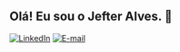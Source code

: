 ## Olá! Eu sou o Jefter Alves. 👋

[![LinkedIn](https://img.shields.io/badge/LinkedIn-0077B5?style=for-the-badge&logo=linkedin&logoColor=white)](https://www.linkedin.com/in/jefteralves)
[![E-mail](https://img.shields.io/badge/Gmail-D14836?style=for-the-badge&logo=gmail&logoColor=white)](jefteralves57@gmail.com)
[![]()]()
